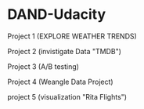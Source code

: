# DAND-Udacity
Project 1 (EXPLORE WEATHER TRENDS)



Project 2 (invistigate Data "TMDB") 



Project 3 (A/B testing)



Project 4 (Weangle Data Project)



project 5 (visualization "Rita Flights")
